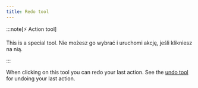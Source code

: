 ```yaml
---
title: Redo tool
---
```


:::note[⚡ Action tool]

This is a special tool.
Nie możesz go wybrać i uruchomi akcję, jeśli klikniesz na nią.

:::

When clicking on this tool you can redo your last action.
See the [undo tool](undo) for undoing your last action.
